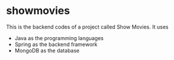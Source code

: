 # showmovies
This  is the backend codes of a project called Show Movies. It uses
- Java as the programming languages
- Spring as the backend framework
- MongoDB as the database